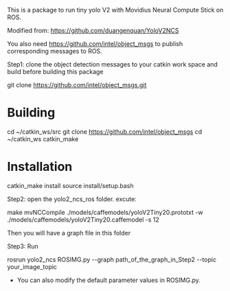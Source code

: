 This is a package to run tiny yolo V2 with Movidius Neural Compute Stick on ROS.

Modified from: https://github.com/duangenquan/YoloV2NCS

You also need https://github.com/intel/object_msgs to publish corresponding messages to ROS.

Step1:
clone the object detection messages to your catkin work space and build before building this package

git clone https://github.com/intel/object_msgs.git
# Building
cd ~/catkin_ws/src
git clone https://github.com/intel/object_msgs
cd ~/catkin_ws
catkin_make
# Installation
catkin_make install
source install/setup.bash


Step2:
open the yolo2_ncs_ros folder. excute:

make
mvNCCompile ./models/caffemodels/yoloV2Tiny20.prototxt -w ./models/caffemodels/yoloV2Tiny20.caffemodel -s 12

Then you will have a graph file in this folder


Step3:
Run

rosrun yolo2_ncs ROSIMG.py --graph path_of_the_graph_in_Step2 --topic your_image_topic 

* You can also modify the default parameter values in ROSIMG.py.


